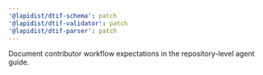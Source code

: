 ```yaml
---
'@lapidist/dtif-schema': patch
'@lapidist/dtif-validator': patch
'@lapidist/dtif-parser': patch
---
```


Document contributor workflow expectations in the repository-level agent guide.
